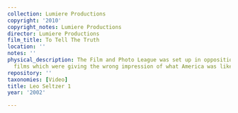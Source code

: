 ```yaml
---
collection: Lumiere Productions
copyright: '2010'
copyright_notes: Lumiere Productions
director: Lumiere Productions
film_title: To Tell The Truth
location: ''
notes: ''
physical_description: The Film and Photo League was set up in opposition to Hollywood
  films which were giving the wrong impression of what America was like.
repository: ''
taxonomies: [Video]
title: Leo Seltzer 1
year: '2002'

---
```

